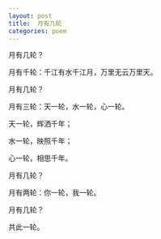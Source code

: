 ```yaml
---
layout: post
title:  月有几轮
categories: poem
---
```


月有几轮？

月有千轮：千江有水千江月，万里无云万里天。

月有几轮？

月有三轮：天一轮，水一轮，心一轮。

天一轮，辉洒千年；

水一轮，映照千年；

心一轮，相思千年。

月有几轮？

月有两轮：你一轮，我一轮。

月有几轮？

共此一轮。
